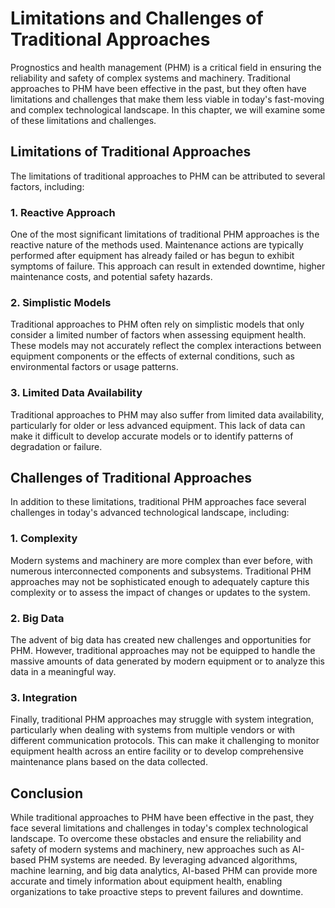 Limitations and Challenges of Traditional Approaches
=====================================================================================================

Prognostics and health management (PHM) is a critical field in ensuring the reliability and safety of complex systems and machinery. Traditional approaches to PHM have been effective in the past, but they often have limitations and challenges that make them less viable in today's fast-moving and complex technological landscape. In this chapter, we will examine some of these limitations and challenges.

Limitations of Traditional Approaches
-------------------------------------

The limitations of traditional approaches to PHM can be attributed to several factors, including:

### 1. Reactive Approach

One of the most significant limitations of traditional PHM approaches is the reactive nature of the methods used. Maintenance actions are typically performed after equipment has already failed or has begun to exhibit symptoms of failure. This approach can result in extended downtime, higher maintenance costs, and potential safety hazards.

### 2. Simplistic Models

Traditional approaches to PHM often rely on simplistic models that only consider a limited number of factors when assessing equipment health. These models may not accurately reflect the complex interactions between equipment components or the effects of external conditions, such as environmental factors or usage patterns.

### 3. Limited Data Availability

Traditional approaches to PHM may also suffer from limited data availability, particularly for older or less advanced equipment. This lack of data can make it difficult to develop accurate models or to identify patterns of degradation or failure.

Challenges of Traditional Approaches
------------------------------------

In addition to these limitations, traditional PHM approaches face several challenges in today's advanced technological landscape, including:

### 1. Complexity

Modern systems and machinery are more complex than ever before, with numerous interconnected components and subsystems. Traditional PHM approaches may not be sophisticated enough to adequately capture this complexity or to assess the impact of changes or updates to the system.

### 2. Big Data

The advent of big data has created new challenges and opportunities for PHM. However, traditional approaches may not be equipped to handle the massive amounts of data generated by modern equipment or to analyze this data in a meaningful way.

### 3. Integration

Finally, traditional PHM approaches may struggle with system integration, particularly when dealing with systems from multiple vendors or with different communication protocols. This can make it challenging to monitor equipment health across an entire facility or to develop comprehensive maintenance plans based on the data collected.

Conclusion
----------

While traditional approaches to PHM have been effective in the past, they face several limitations and challenges in today's complex technological landscape. To overcome these obstacles and ensure the reliability and safety of modern systems and machinery, new approaches such as AI-based PHM systems are needed. By leveraging advanced algorithms, machine learning, and big data analytics, AI-based PHM can provide more accurate and timely information about equipment health, enabling organizations to take proactive steps to prevent failures and downtime.

